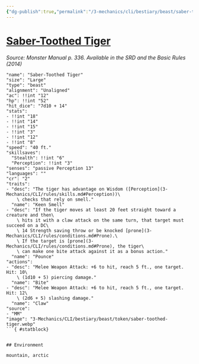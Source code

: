 ```yaml
---
{"dg-publish":true,"permalink":"/3-mechanics/cli/bestiary/beast/saber-toothed-tiger/","tags":["ttrpg-cli/compendium/src/5e/mm","ttrpg-cli/monster/cr/2","ttrpg-cli/monster/environment/arctic","ttrpg-cli/monster/environment/mountain","ttrpg-cli/monster/size/large","ttrpg-cli/monster/type/beast"]}
---
```


# [Saber-Toothed Tiger](3-Mechanics\CLI\bestiary\beast/saber-toothed-tiger.md)
*Source: Monster Manual p. 336. Available in the <span title='Systems Reference Document (5.1)'>SRD</span> and the Basic Rules (2014)*  

```statblock
"name": "Saber-Toothed Tiger"
"size": "Large"
"type": "beast"
"alignment": "Unaligned"
"ac": !!int "12"
"hp": !!int "52"
"hit_dice": "7d10 + 14"
"stats":
- !!int "18"
- !!int "14"
- !!int "15"
- !!int "3"
- !!int "12"
- !!int "8"
"speed": "40 ft."
"skillsaves":
  "Stealth": !!int "6"
  "Perception": !!int "3"
"senses": "passive Perception 13"
"languages": ""
"cr": "2"
"traits":
- "desc": "The tiger has advantage on Wisdom ([Perception](3-Mechanics/CLI/rules/skills.md#Perception))\
    \ checks that rely on smell."
  "name": "Keen Smell"
- "desc": "If the tiger moves at least 20 feet straight toward a creature and then\
    \ hits it with a claw attack on the same turn, that target must succeed on a DC\
    \ 14 Strength saving throw or be knocked [prone](3-Mechanics/CLI/rules/conditions.md#Prone).\
    \ If the target is [prone](3-Mechanics/CLI/rules/conditions.md#Prone), the tiger\
    \ can make one bite attack against it as a bonus action."
  "name": "Pounce"
"actions":
- "desc": "Melee Weapon Attack: +6 to hit, reach 5 ft., one target. Hit: 10\
    \ (1d10 + 5) piercing damage."
  "name": "Bite"
- "desc": "Melee Weapon Attack: +6 to hit, reach 5 ft., one target. Hit: 12\
    \ (2d6 + 5) slashing damage."
  "name": "Claw"
"source":
- "MM"
"image": "3-Mechanics/CLI/bestiary/beast/token/saber-toothed-tiger.webp"
```{ #statblock}


## Environment

mountain, arctic